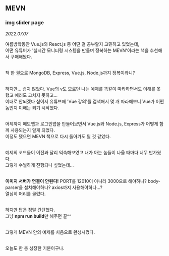 ## MEVN

### img slider page

_2022.07.07_

여름방학동안 Vue.js와 React.js 중 어떤 걸 공부할지 고민하고 있었는데,  
어떤 유튜버가 '실시간 모니터링 시스템을 만들며 정복하는 MEVN'이라는 책을 추천해서 구매해봤다.  
<br/>

책 한 권으로 MongoDB, Express, Vue.js, Node.js까지 정복이라니?  
<br/>

하지만... 쉽지 않았다. Vue의 v도 모르던 나는 예제를 똑같이 따라하면서도 이해를 못했고 에러도 고치지 못하고...  
이대로 안되겠다 싶어서 유튜브에 'Vue 강의'를 검색해서 몇 개 따라해보니 Vue가 어떤 놈인지 이해는 되기 시작했다.  
<br/>

어제까지 메모앱과 로그인앱을 만들어보면서 Vue.js와 Node.js, Express가 어떻게 함께 사용되는지 알게 되었다.  
이정도 됐으면 MEVN 책으로 다시 돌아가도 될 것 같았다.  
<br/>

예제의 코드들이 이전과 달리 익숙해보였고 내가 아는 놈들이 나올 때마다 너무 반가웠다.  
그렇게 수월하게 진행되나 싶었는데...  
<br/>

**이미지 서버가 연결이 안된다!**
PORT를 12010이 아니라 3000으로 해야하나? body-parser을 설치해야하나? axios까지 사용해야하나...?  
열심히 머리를 굴렀다.  
<br/>

하지만 답은 정말 간단했다.  
그냥 **npm run build**만 해주면 끝^^  
<br/>

그렇게 MEVN 안의 예제를 처음으로 완성시켰다.  
<br/>

오늘도 한 층 성장한 기분이구나.
